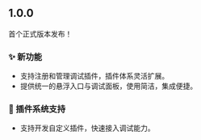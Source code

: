 ## 1.0.0

首个正式版本发布！

### ✨ 新功能

- 支持注册和管理调试插件，插件体系灵活扩展。
- 提供统一的悬浮入口与调试面板，使用简洁，集成便捷。

### 🧰 插件系统支持

- 支持开发自定义插件，快速接入调试能力。